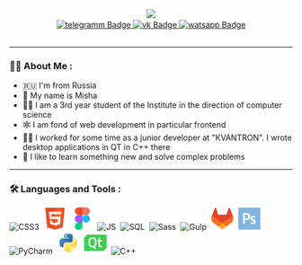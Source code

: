 <div id="header" align="center">
  <img src="https://media.giphy.com/media/wwg1suUiTbCY8H8vIA/giphy-downsized-large.gif" width="301">
</div>
<div id="badges" align="center">
  <a href="t-do.ru/misha_dianov">
    <img src="https://img.shields.io/badge/TELEGRAM-blue?style=for-the-badge&logo=telegram&logoColor=white%22%20alt=%22Twitter%20Badge" alt="telegramm Badge"/>
  </a>
  <a href="https://vk.com/kishmi">
    <img src="https://img.shields.io/badge/VK-blue?style=for-the-badge&logo=VK&logoColor=white" alt="vk Badge"/>
  </a>
  <a href="https://wa.me/+79308719557">
  <img src="https://img.shields.io/badge/WhatsApp-brightgreen?style=for-the-badge&logo=WhatsApp&logoColor=white" alt="watsapp Badge"/>
  </a>
</div>
<div id="schet" align="center">
  <img src="https://komarev.com/ghpvc/?username=Sitinger&style=flat-square&color=blue" alt=""/>
</div>




  
  ---
  
   ### :man_technologist: About Me :
  - :ru: I'm from Russia
  - :wave: My name is Misha
  - :student: I am a 3rd year student of the Institute in the direction of computer science
  - :spider_web: I am fond of web development in particular frontend
  - :man_technologist: I worked for some time as a junior developer at "KVANTRON". I wrote desktop applications in QT in C++ there
  - :exploding_head: I like to learn something new and solve complex problems
  
 ---

### :hammer_and_wrench: Languages and Tools :


 
<img src="https://www.svgrepo.com/show/373535/css.svg" title="CSS3" alt="CSS3" width="40" height="40"/>&nbsp;
<img src="https://raw.githubusercontent.com/devicons/devicon/1119b9f84c0290e0f0b38982099a2bd027a48bf1/icons/html5/html5-original.svg" title="HTML5" alt="HTML5" width="40" height="40"/>&nbsp;
<img src="https://raw.githubusercontent.com/devicons/devicon/1119b9f84c0290e0f0b38982099a2bd027a48bf1/icons/figma/figma-original.svg" title="Figma" alt="Figma" width="40" height="40"/>&nbsp;
<img src="https://www.svgrepo.com/show/355081/js.svg" title="JS" alt="JS" width="40" height="40"/>&nbsp;
<img src="https://img.icons8.com/external-soft-fill-juicy-fish/512/external-sql-coding-and-development-soft-fill-soft-fill-juicy-fish.png" title="SQL" alt="SQL" width="40" height="40"/>&nbsp;
<img src="https://www.svgrepo.com/show/374061/sass.svg" title="Sass" alt="Sass" width="40" height="40"/>&nbsp;
<img src="https://www.svgrepo.com/show/373652/gulp.svg" title="Gulp" alt="Gulp" width="40" height="40"/>&nbsp;
<img src="https://raw.githubusercontent.com/devicons/devicon/1119b9f84c0290e0f0b38982099a2bd027a48bf1/icons/gitlab/gitlab-original.svg" title="Gitlab" alt="Gitlab" width="40" height="40"/>&nbsp;
<img src="https://raw.githubusercontent.com/devicons/devicon/1119b9f84c0290e0f0b38982099a2bd027a48bf1/icons/photoshop/photoshop-plain.svg" title="Photoshop" alt="Photoshop" width="40" height="40"/>&nbsp;
<img src="https://upload.wikimedia.org/wikipedia/commons/thumb/1/1d/PyCharm_Icon.svg/512px-PyCharm_Icon.svg.png" title="PyCharm" alt="PyCharm" width="40" height="40"/>&nbsp;
<img src="https://raw.githubusercontent.com/devicons/devicon/1119b9f84c0290e0f0b38982099a2bd027a48bf1/icons/python/python-original.svg" title="Python" alt="Python" width="40" height="40"/>&nbsp;
<img src="https://raw.githubusercontent.com/devicons/devicon/1119b9f84c0290e0f0b38982099a2bd027a48bf1/icons/qt/qt-original.svg" title="Qt" alt="Qt" width="40" height="40"/>&nbsp;
<img src="https://cdn-icons-png.flaticon.com/512/6132/6132222.png" title="C++" alt="C++" width="40" height="40"/>&nbsp;

